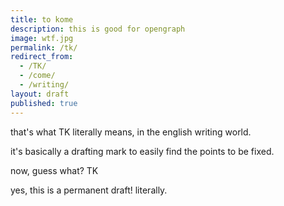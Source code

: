 ```yaml
---
title: to kome
description: this is good for opengraph
image: wtf.jpg
permalink: /tk/
redirect_from:
  - /TK/
  - /come/
  - /writing/
layout: draft
published: true
---
```


that's what TK literally means, in the english writing world.

it's basically a drafting mark to easily find the points to be fixed.

now, guess what? TK

yes, this is a permanent draft! literally.
